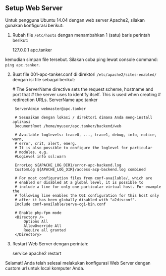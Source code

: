Setup Web Server
----------------

Untuk pengguna Ubuntu 14.04 dengan web server Apache2, silakan gunakan konfigurasi berikut:

1. Rubah file `/etc/hosts` dengan menambahkan 1 (satu) baris perintah berikut:


    127.0.0.1   apc.tanker
    
kemudian simpan file tersebut. Silakan coba ping lewat console command: `ping apc.tanker`.


2. Buat file 001-apc-tanker.conf di direktori `/etc/apache2/sites-enabled/` dengan isi file sebagai berikut:



	<VirtualHost apc.tanker:80>
	    # The ServerName directive sets the request scheme, hostname and port that
        # the server uses to identify itself. This is used when creating
        # redirection URLs. 
        ServerName apc.tanker
        
        ServerAdmin webmaster@apc.tanker
        
        # Sesuaikan dengan lokasi / direktori dimana Anda meng-install aplikasi
        DocumentRoot /home/myuser/apc.tanker/backend/web
    
        # Available loglevels: trace8, ..., trace1, debug, info, notice, warn,
        # error, crit, alert, emerg.
        # It is also possible to configure the loglevel for particular
        # modules, e.g.
        #LogLevel info ssl:warn
    
        ErrorLog ${APACHE_LOG_DIR}/error-apc-backend.log
        CustomLog ${APACHE_LOG_DIR}/access-acp-backend.log combined
    
        # For most configuration files from conf-available/, which are
        # enabled or disabled at a global level, it is possible to
        # include a line for only one particular virtual host. For example the
        # following line enables the CGI configuration for this host only
        # after it has been globally disabled with "a2disconf".
        Include conf-available/serve-cgi-bin.conf
    
        # Enable php-fpm mode
        <Directory />
            Options All
            AllowOverride All
            Require all granted
        </Directory>
    </VirtualHost>
    
3. Restart Web Server dengan perintah:


    service apache2 restart
    
Selamat! Anda telah selesai melakukan konfigurasi Web Server dengan custom url untuk local komputer Anda.